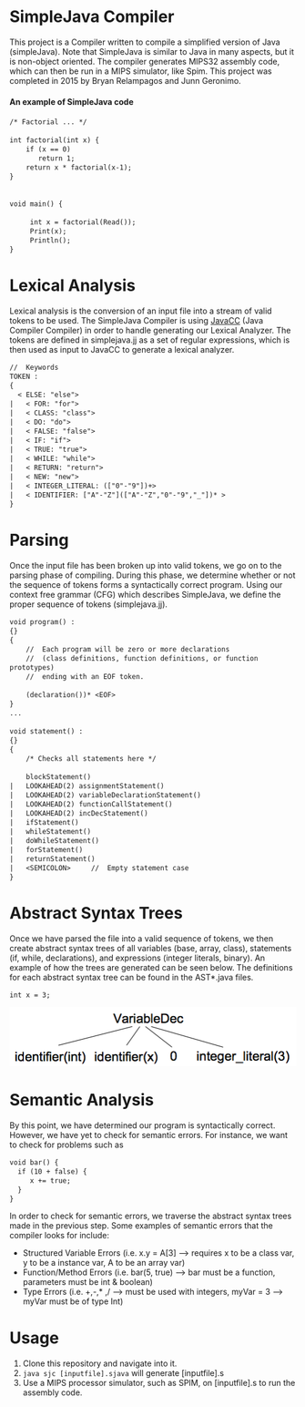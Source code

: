 # SimpleJava Compiler
This project is a Compiler written to compile a simplified version of Java (simpleJava). Note that SimpleJava is similar to Java in many aspects, but it is non-object oriented. The compiler generates MIPS32 assembly code, which can then be run in a MIPS simulator, like Spim. This project was completed
in 2015 by Bryan Relampagos and Junn Geronimo.

#### An example of SimpleJava code
```
/* Factorial ... */

int factorial(int x) {
    if (x == 0)
       return 1;
    return x * factorial(x-1);
}


void main() {

     int x = factorial(Read());
     Print(x);
     Println();
}
```

# Lexical Analysis
Lexical analysis is the conversion of an input file into a stream of valid tokens to be used. The SimpleJava Compiler is using [JavaCC](https://javacc.java.net/) (Java Compiler Compiler) in order to handle generating our Lexical Analyzer. The tokens are defined in simplejava.jj as a set of regular expressions, which is then used as input to JavaCC to generate a lexical analyzer.

```
//  Keywords
TOKEN :
{
  < ELSE: "else">
|	< FOR: "for">
|	< CLASS: "class">
|	< DO: "do">
|	< FALSE: "false">
|	< IF: "if">
|	< TRUE: "true">
|	< WHILE: "while">
|	< RETURN: "return">
|	< NEW: "new">
|	< INTEGER_LITERAL: (["0"-"9"])+>
|	< IDENTIFIER: ["A"-"Z"](["A"-"Z","0"-"9","_"])* >
}
```

# Parsing
Once the input file has been broken up into valid tokens, we go on to the parsing phase of compiling. During this phase, we determine whether or not the sequence of tokens forms a syntactically correct program. Using our context free grammar (CFG) which describes SimpleJava, we define the proper sequence of tokens (simplejava.jj).

```
void program() :
{}
{
    //  Each program will be zero or more declarations
    //  (class definitions, function definitions, or function prototypes)
    //  ending with an EOF token.

    (declaration())* <EOF>
}
...

void statement() :
{}
{
    /* Checks all statements here */

    blockStatement()
|   LOOKAHEAD(2) assignmentStatement()
|   LOOKAHEAD(2) variableDeclarationStatement()
|   LOOKAHEAD(2) functionCallStatement()
|   LOOKAHEAD(2) incDecStatement()
|   ifStatement()
|   whileStatement()
|   doWhileStatement()
|   forStatement()
|   returnStatement()
|   <SEMICOLON>     //  Empty statement case
}
```

# Abstract Syntax Trees
Once we have parsed the file into a valid sequence of tokens, we then create abstract syntax trees of all variables (base, array, class), statements (if, while, declarations), and expressions (integer literals, binary). An example of how the trees are generated can be seen below. The definitions for each abstract syntax tree can be found in the AST*.java files.
```
int x = 3;
```
![AST](/img/ast.png)

# Semantic Analysis
By this point, we have determined our program is syntactically correct. However, we have yet to check for semantic errors. For instance, we want to check for problems such as
```
void bar() {
  if (10 + false) {
     x += true;
  }
}
```
In order to check for semantic errors, we traverse the abstract syntax trees made in the previous step. Some examples of semantic errors that the compiler looks for include:
* Structured Variable Errors (i.e. x.y = A[3] --> requires x to be a class var, y to be a instance var, A to be an array var)
* Function/Method Errors (i.e. bar(5, true) --> bar must be a function, parameters must be int & boolean)
* Type Errors (i.e. +,-,* ,/ --> must be used with integers, myVar = 3 --> myVar must be of type Int)

# Usage
1. Clone this repository and navigate into it.
2. ```java sjc [inputfile].sjava``` will generate [inputfile].s
3. Use a MIPS processor simulator, such as SPIM, on [inputfile].s to run the assembly code.
